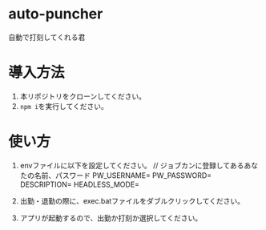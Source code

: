 # auto-puncher
自動で打刻してくれる君

# 導入方法

1. 本リポジトリをクローンしてください。
2. `npm i`を実行してください。

# 使い方
1. envファイルに以下を設定してください。
// ジョブカンに登録してあるあなたの名前、パスワード
PW_USERNAME=
PW_PASSWORD=
DESCRIPTION=
HEADLESS_MODE=

2. 出勤・退勤の際に、exec.batファイルをダブルクリックしてください。
3. アプリが起動するので、出勤か打刻か選択してください。